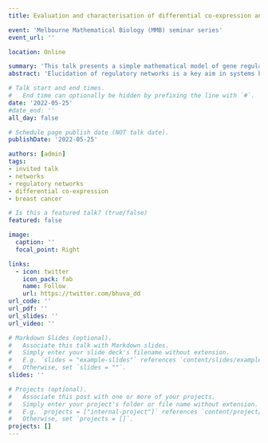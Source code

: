 ```yaml
---
title: Evaluation and characterisation of differential co-expression analysis methods

event: 'Melbourne Mathematical Biology (MMB) seminar series'
event_url: ''

location: Online

summary: 'This talk presents a simple mathematical model of gene regulation used to simulate expression data to evaluate differential co-expression network inference methods.'
abstract: 'Elucidation of regulatory networks is a key aim in systems biology, including identification of regulatory mechanisms specific to a given biological context. This has motivated the move from co-expression to differential co-expression analysis and numerous methods have been developed subsequently to address this problem. Evaluation of methods and interpretation of resulting networks has been hindered by the lack of known context-specific regulatory interactions. We develop a simulator based on dynamical systems modelling capable of simulating differential co-expression patterns. We then used this to integrated the simulator into an evaluation framework to benchmark and characterise the performance of inference methods. Defining three different levels of “true” networks for each simulation, we showed that accurate inference of causation from transcriptomic data alone was difficult for all methods, compared to inference of associations. We show that a z-score based method had the best general performance. Further, analysis of simulation parameters revealed topological properties that explained the performance of methods. Analysis of inferred networks showed how hub nodes were more likely to be differentially regulated targets than transcription factors regulating alternate programs. This led up to propose an interpretation of the inferred differential network that helps us reconstruct a putative causative network in breast cancer. Application to a breast cancer dataset revealed differential regulation of immune processes dependent on estrogen receptor status. The potential of differential co-expression analysis remains largely unexplored due to difficulties in interpreting results, and we have attempted to address some of the limiting factors. Applications of methods are not limited to co-expression and may be applied to associations in general.'

# Talk start and end times.
#   End time can optionally be hidden by prefixing the line with `#`.
date: '2022-05-25'
#date_end: ''
all_day: false

# Schedule page publish date (NOT talk date).
publishDate: '2022-05-25'

authors: [admin]
tags:
- invited talk
- networks
- regulatory networks
- differential co-expression
- breast cancer

# Is this a featured talk? (true/false)
featured: false

image:
  caption: ''
  focal_point: Right

links:
  - icon: twitter
    icon_pack: fab
    name: Follow
    url: https://twitter.com/bhuva_dd
url_code: ''
url_pdf: ''
url_slides: ''
url_video: ''

# Markdown Slides (optional).
#   Associate this talk with Markdown slides.
#   Simply enter your slide deck's filename without extension.
#   E.g. `slides = "example-slides"` references `content/slides/example-slides.md`.
#   Otherwise, set `slides = ""`.
slides: ''

# Projects (optional).
#   Associate this post with one or more of your projects.
#   Simply enter your project's folder or file name without extension.
#   E.g. `projects = ["internal-project"]` references `content/project/deep-learning/index.md`.
#   Otherwise, set `projects = []`.
projects: []
---
```

